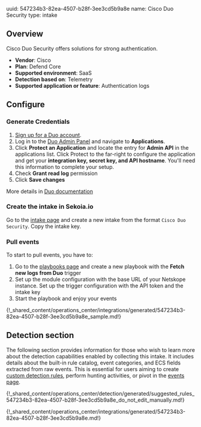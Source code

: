 uuid: 547234b3-82ea-4507-b28f-3ee3cd5b9a8e
name: Cisco Duo Security
type: intake


## Overview

Cisco Duo Security offers solutions for strong authentication.

- **Vendor**: Cisco
- **Plan**: Defend Core
- **Supported environment**: SaaS
- **Detection based on**: Telemetry
- **Supported application or feature**: Authentication logs

## Configure

### Generate Credentials

1. [Sign up for a Duo account](https://signup.duo.com/).
2. Log in to the [Duo Admin Panel](https://admin.duosecurity.com/) and navigate to **Applications**.
3. Click **Protect an Application** and locate the entry for **Admin API** in the applications list. Click Protect to the far-right to configure the application and get your **integration key, secret key, and API hostname**. You'll need this information to complete your setup. 
4. Check **Grant read log** permission
5. Click **Save changes**

More details in [Duo documentation](https://duo.com/docs/adminapi#first-steps)

### Create the intake in Sekoia.io

Go to the [intake page](https://app.sekoia.io/operations/intakes) and create a new intake from the format `Cisco Duo Security`. Copy the intake key.

### Pull events

To start to pull events, you have to:

1. Go to the [playbooks page](https://app.sekoia.io/operations/playbooks) and create a new playbook with the **Fetch new logs from Duo** trigger
2. Set up the module configuration with the base URL of your Netskope instance. Set up the trigger configuration with the API token and the intake key
3. Start the playbook and enjoy your events

{!_shared_content/operations_center/integrations/generated/547234b3-82ea-4507-b28f-3ee3cd5b9a8e_sample.md!}

## Detection section

The following section provides information for those who wish to learn more about the detection capabilities enabled by collecting this intake. It includes details about the built-in rule catalog, event categories, and ECS fields extracted from raw events. This is essential for users aiming to create [custom detection rules](/docs/xdr/features/detect/sigma.md), perform hunting activities, or pivot in the [events page](/docs/xdr/features/investigate/events.md).

{!_shared_content/operations_center/detection/generated/suggested_rules_547234b3-82ea-4507-b28f-3ee3cd5b9a8e_do_not_edit_manually.md!}

{!_shared_content/operations_center/integrations/generated/547234b3-82ea-4507-b28f-3ee3cd5b9a8e.md!}